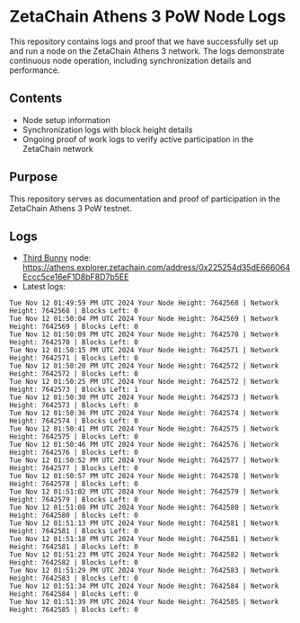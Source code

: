 # ZetaChain Athens 3 PoW Node Logs
This repository contains logs and proof that we have successfully set up and run a node on the ZetaChain Athens 3 network. The logs demonstrate continuous node operation, including synchronization details and performance.

## Contents
- Node setup information
- Synchronization logs with block height details
- Ongoing proof of work logs to verify active participation in the ZetaChain network

## Purpose
This repository serves as documentation and proof of participation in the ZetaChain Athens 3 PoW testnet.

## Logs

- [Third Bunny](https://thirdbunny.xyz/) node: https://athens.explorer.zetachain.com/address/0x225254d35dE666064Eccc5ce16eF1D8bF8D7b5EE
- Latest logs:
```
Tue Nov 12 01:49:59 PM UTC 2024 Your Node Height: 7642568 | Network Height: 7642568 | Blocks Left: 0
Tue Nov 12 01:50:04 PM UTC 2024 Your Node Height: 7642569 | Network Height: 7642569 | Blocks Left: 0
Tue Nov 12 01:50:09 PM UTC 2024 Your Node Height: 7642570 | Network Height: 7642570 | Blocks Left: 0
Tue Nov 12 01:50:15 PM UTC 2024 Your Node Height: 7642571 | Network Height: 7642571 | Blocks Left: 0
Tue Nov 12 01:50:20 PM UTC 2024 Your Node Height: 7642572 | Network Height: 7642572 | Blocks Left: 0
Tue Nov 12 01:50:25 PM UTC 2024 Your Node Height: 7642572 | Network Height: 7642573 | Blocks Left: 1
Tue Nov 12 01:50:30 PM UTC 2024 Your Node Height: 7642573 | Network Height: 7642573 | Blocks Left: 0
Tue Nov 12 01:50:36 PM UTC 2024 Your Node Height: 7642574 | Network Height: 7642574 | Blocks Left: 0
Tue Nov 12 01:50:41 PM UTC 2024 Your Node Height: 7642575 | Network Height: 7642575 | Blocks Left: 0
Tue Nov 12 01:50:46 PM UTC 2024 Your Node Height: 7642576 | Network Height: 7642576 | Blocks Left: 0
Tue Nov 12 01:50:52 PM UTC 2024 Your Node Height: 7642577 | Network Height: 7642577 | Blocks Left: 0
Tue Nov 12 01:50:57 PM UTC 2024 Your Node Height: 7642578 | Network Height: 7642578 | Blocks Left: 0
Tue Nov 12 01:51:02 PM UTC 2024 Your Node Height: 7642579 | Network Height: 7642579 | Blocks Left: 0
Tue Nov 12 01:51:08 PM UTC 2024 Your Node Height: 7642580 | Network Height: 7642580 | Blocks Left: 0
Tue Nov 12 01:51:13 PM UTC 2024 Your Node Height: 7642581 | Network Height: 7642581 | Blocks Left: 0
Tue Nov 12 01:51:18 PM UTC 2024 Your Node Height: 7642581 | Network Height: 7642581 | Blocks Left: 0
Tue Nov 12 01:51:23 PM UTC 2024 Your Node Height: 7642582 | Network Height: 7642582 | Blocks Left: 0
Tue Nov 12 01:51:29 PM UTC 2024 Your Node Height: 7642583 | Network Height: 7642583 | Blocks Left: 0
Tue Nov 12 01:51:34 PM UTC 2024 Your Node Height: 7642584 | Network Height: 7642584 | Blocks Left: 0
Tue Nov 12 01:51:39 PM UTC 2024 Your Node Height: 7642585 | Network Height: 7642585 | Blocks Left: 0
```
